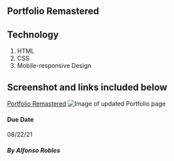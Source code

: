 ## Portfolio Remastered

## Technology

   1. HTML 
   2. CSS
   3. Mobile-responsive Design

## Screenshot and links included below

[Portfolio Remastered](https://fons3517.github.io/Portfolio/)
![Image of updated Portfolio page]()

#### Due Date
08/22/21

##### By Alfonso Robles


